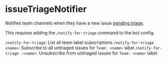 # issueTriageNotifier

Notifies team channels when they have a new issue [pending triage](https://open.sentry.io/triage/#3-triage).

This requires adding the `/notify-for-triage` command to the bot config.

`/notify-for-triage`: List all team label subscriptions
`/notify-for-triage <name>`: Subscribe to all untriaged issues for `Team: <name>` label
`/notify-for-triage -<name>`: Unsubscribe from untriaged issues for `Team: <name>` label